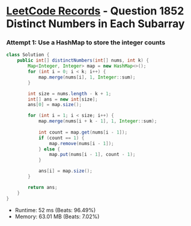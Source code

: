 # [LeetCode Records](../../README.md) - Question 1852 Distinct Numbers in Each Subarray

### Attempt 1: Use a HashMap to store the integer counts
```java
class Solution {
    public int[] distinctNumbers(int[] nums, int k) {
        Map<Integer, Integer> map = new HashMap<>();
        for (int i = 0; i < k; i++) {
            map.merge(nums[i], 1, Integer::sum);
        }

        int size = nums.length - k + 1;
        int[] ans = new int[size];
        ans[0] = map.size();

        for (int i = 1; i < size; i++) {
            map.merge(nums[i + k - 1], 1, Integer::sum);
            
            int count = map.get(nums[i - 1]);
            if (count == 1) {
                map.remove(nums[i - 1]);
            } else {
                map.put(nums[i - 1], count - 1);
            }

            ans[i] = map.size();
        }

        return ans;
    }
}
```
- Runtime: 52 ms (Beats: 96.49%)
- Memory: 63.01 MB (Beats: 7.02%)

<br>
